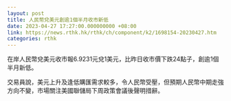 ```yaml
---
layout: post
title: 人民幣兌美元創逾1個半月收市新低
date: 2023-04-27 17:27:00.000000000 +08:00
link: https://news.rthk.hk/rthk/ch/component/k2/1698154-20230427.htm
categories: rthk
---
```


在岸人民幣兌美元收市報6.9231元兌1美元，比昨日收市價下跌24點子，創逾1個半月新低。

交易員說，美元上升及逢低購匯需求較多，令人民幣受壓，但預期人民幣中期走強方向不變，市場關注美國聯儲局下周政策會議後聲明措辭。
